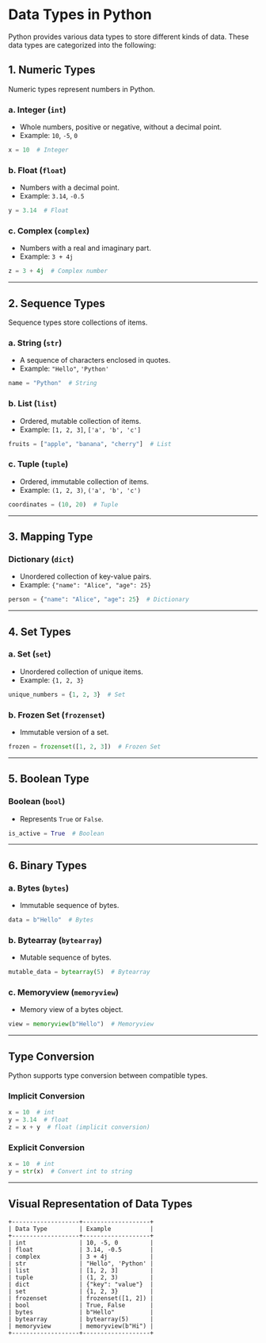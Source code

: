 # Data Types in Python

Python provides various data types to store different kinds of data. These data types are categorized into the following:

## 1. **Numeric Types**
Numeric types represent numbers in Python.

### a. Integer (`int`)
- Whole numbers, positive or negative, without a decimal point.
- Example: `10`, `-5`, `0`

```python
x = 10  # Integer
```

### b. Float (`float`)
- Numbers with a decimal point.
- Example: `3.14`, `-0.5`

```python
y = 3.14  # Float
```

### c. Complex (`complex`)
- Numbers with a real and imaginary part.
- Example: `3 + 4j`

```python
z = 3 + 4j  # Complex number
```

---

## 2. **Sequence Types**
Sequence types store collections of items.

### a. String (`str`)
- A sequence of characters enclosed in quotes.
- Example: `"Hello"`, `'Python'`

```python
name = "Python"  # String
```

### b. List (`list`)
- Ordered, mutable collection of items.
- Example: `[1, 2, 3]`, `['a', 'b', 'c']`

```python
fruits = ["apple", "banana", "cherry"]  # List
```

### c. Tuple (`tuple`)
- Ordered, immutable collection of items.
- Example: `(1, 2, 3)`, `('a', 'b', 'c')`

```python
coordinates = (10, 20)  # Tuple
```

---

## 3. **Mapping Type**
### Dictionary (`dict`)
- Unordered collection of key-value pairs.
- Example: `{"name": "Alice", "age": 25}`

```python
person = {"name": "Alice", "age": 25}  # Dictionary
```

---

## 4. **Set Types**
### a. Set (`set`)
- Unordered collection of unique items.
- Example: `{1, 2, 3}`

```python
unique_numbers = {1, 2, 3}  # Set
```

### b. Frozen Set (`frozenset`)
- Immutable version of a set.

```python
frozen = frozenset([1, 2, 3])  # Frozen Set
```

---

## 5. **Boolean Type**
### Boolean (`bool`)
- Represents `True` or `False`.

```python
is_active = True  # Boolean
```

---

## 6. **Binary Types**
### a. Bytes (`bytes`)
- Immutable sequence of bytes.

```python
data = b"Hello"  # Bytes
```

### b. Bytearray (`bytearray`)
- Mutable sequence of bytes.

```python
mutable_data = bytearray(5)  # Bytearray
```

### c. Memoryview (`memoryview`)
- Memory view of a bytes object.

```python
view = memoryview(b"Hello")  # Memoryview
```

---

## Type Conversion
Python supports type conversion between compatible types.

### Implicit Conversion
```python
x = 10  # int
y = 3.14  # float
z = x + y  # float (implicit conversion)
```

### Explicit Conversion
```python
x = 10  # int
y = str(x)  # Convert int to string
```

---

## Visual Representation of Data Types

```plaintext
+-------------------+-------------------+
| Data Type         | Example           |
+-------------------+-------------------+
| int               | 10, -5, 0         |
| float             | 3.14, -0.5        |
| complex           | 3 + 4j            |
| str               | "Hello", 'Python' |
| list              | [1, 2, 3]         |
| tuple             | (1, 2, 3)         |
| dict              | {"key": "value"}  |
| set               | {1, 2, 3}         |
| frozenset         | frozenset([1, 2]) |
| bool              | True, False       |
| bytes             | b"Hello"          |
| bytearray         | bytearray(5)      |
| memoryview        | memoryview(b"Hi") |
+-------------------+-------------------+
```
